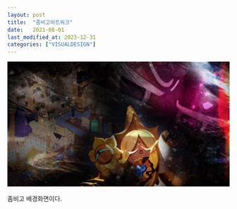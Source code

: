 ```yaml
---
layout: post
title:  "좀비고아트워크"
date:   2021-08-01
last_modified_at: 2023-12-31
categories: ["VISUALDESIGN"]
---
```


![image](https://github.com/whoisrealminjueun/images/blob/main/%EC%8D%B82021-08-01.png?raw=true)

좀비고 배경화면이다.
